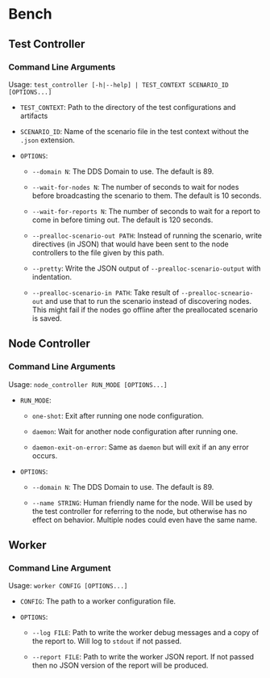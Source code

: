 # Bench

## Test Controller

### Command Line Arguments

Usage: `test_controller [-h|--help] | TEST_CONTEXT SCENARIO_ID [OPTIONS...]`

- `TEST_CONTEXT`: Path to the directory of the test configurations and artifacts

- `SCENARIO_ID`: Name of the scenario file in the test context without the
  `.json` extension.

- `OPTIONS`:

  - `--domain N`: The DDS Domain to use. The default is 89.

  - `--wait-for-nodes N`: The number of seconds to wait for nodes before
    broadcasting the scenario to them. The default is 10 seconds.

  - `--wait-for-reports N`: The number of seconds to wait for a report to come
    in before timing out. The default is 120 seconds.

  - `--prealloc-scenario-out PATH`: Instead of running the scenario, write
    directives (in JSON) that would have been sent to the node controllers to
    the file given by this path.

  - `--pretty`: Write the JSON output of `--prealloc-scenario-output` with
    indentation.

  - `--prealloc-scenario-in PATH`: Take result of `--prealloc-scneario-out` and
    use that to run the scenario instead of discovering nodes. This might fail
    if the nodes go offline after the preallocated scenario is saved.

## Node Controller

### Command Line Arguments

Usage: `node_controller RUN_MODE [OPTIONS...]`

- `RUN_MODE`:

  - `one-shot`: Exit after running one node configuration.

  - `daemon`: Wait for another node configuration after running one.

  - `daemon-exit-on-error`: Same as `daemon` but will exit if an any error
    occurs.

- `OPTIONS`:

  - `--domain N`: The DDS Domain to use. The default is 89.

  - `--name STRING`: Human friendly name for the node. Will be used by the test
    controller for referring to the node, but otherwise has no effect on
    behavior. Multiple nodes could even have the same name.

## Worker

### Command Line Argument

Usage: `worker CONFIG [OPTIONS...]`

- `CONFIG`: The path to a worker configuration file.

- `OPTIONS`:

  - `--log FILE`: Path to write the worker debug messages and a copy of the
    report to. Will log to `stdout` if not passed.

  - `--report FILE`: Path to write the worker JSON report. If not passed then
    no JSON version of the report will be produced.
